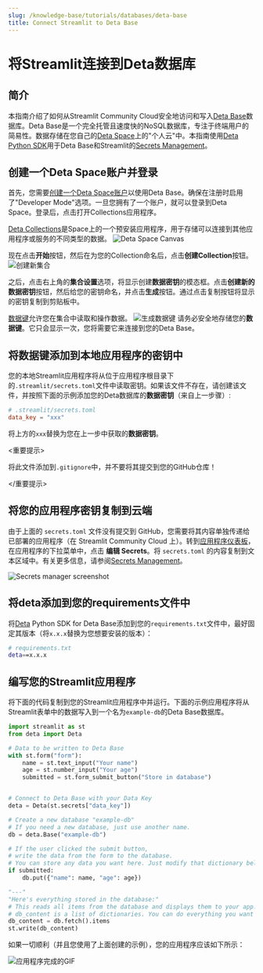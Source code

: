```yaml
---
slug: /knowledge-base/tutorials/databases/deta-base
title: Connect Streamlit to Deta Base
---
```


# 将Streamlit连接到Deta数据库

## 简介

本指南介绍了如何从Streamlit Community Cloud安全地访问和写入[Deta Base](https://deta.space/docs/en/reference/base/about)数据库。Deta Base是一个完全托管且速度快的NoSQL数据库，专注于终端用户的简易性。数据存储在您自己的[Deta Space](https://deta.space/developers)上的"个人云"中。本指南使用[Deta Python SDK](https://github.com/deta/deta-python)用于Deta Base和Streamlit的[Secrets Management](https://www.notion.so/streamlit-community-cloud/get-started/deploy-an-app/connect-to-data-sources/secrets-management)。

## 创建一个Deta Space账户并登录

首先，您需要[创建一个Deta Space账户](https://deta.space/signup?dev_mode=true)以使用Deta Base。确保在注册时启用了"Developer Mode"选项。一旦您拥有了一个账户，就可以登录到Deta Space。登录后，点击打开Collections应用程序。

[Deta Collections](https://deta.space/manual/features/collections#what-are-collections)是Space上的一个预安装应用程序，用于存储可以连接到其他应用程序或服务的不同类型的数据。
<Image alt="Deta Space Canvas" src="/images/databases/deta-1.png" caption="Deta Space Canvas" />

现在点击**开始**按钮，然后在为您的Collection命名后，点击**创建Collection**按钮。
<img alt="创建新集合" src="/images/databases/deta-2.png" caption="创建新集合" />

之后，点击右上角的**集合设置**选项，将显示创建**数据密钥**的模态框。点击**创建新的数据密钥**按钮，然后给您的密钥命名，并点击**生成**按钮。通过点击复制按钮将显示的密钥复制到剪贴板中。

[数据键](https://deta.space/docs/zh-CN/basics/extending_apps#data-keys)允许您在集合中读取和操作数据。
![生成数据键](/images/databases/deta-3.png)
请务必安全地存储您的**数据键**。它只会显示一次，您将需要它来连接到您的Deta Base。

## 将数据键添加到本地应用程序的密钥中

您的本地Streamlit应用程序将从位于应用程序根目录下的`.streamlit/secrets.toml`文件中读取密钥。如果该文件不存在，请创建该文件，并按照下面的示例添加您的Deta数据库的**数据密钥**（来自上一步骤）:

```toml
# .streamlit/secrets.toml
data_key = "xxx"
```

将上方的`xxx`替换为您在上一步中获取的**数据密钥**。

<重要提示>

将此文件添加到`.gitignore`中，并不要将其提交到您的GitHub仓库！

</重要提示>

## 将您的应用程序密钥复制到云端

由于上面的 `secrets.toml` 文件没有提交到 GitHub，您需要将其内容单独传递给已部署的应用程序（在 Streamlit Community Cloud 上）。转到[应用程序仪表板](https://share.streamlit.io/)，在应用程序的下拉菜单中，点击 **编辑 Secrets**。将 `secrets.toml` 的内容复制到文本区域中。有关更多信息，请参阅[Secrets Management](/streamlit-community-cloud/get-started/deploy-an-app/connect-to-data-sources/secrets-management)。

![Secrets manager screenshot](/images/databases/edit-secrets.png)

## 将deta添加到您的requirements文件中

将[Deta](https://github.com/deta/deta-python) Python SDK for Deta Base添加到您的`requirements.txt`文件中，最好固定其版本（将`x.x.x`替换为您想要安装的版本）：

```bash
# requirements.txt
deta==x.x.x
```

## 编写您的Streamlit应用程序

将下面的代码复制到您的Streamlit应用程序中并运行。下面的示例应用程序将从Streamlit表单中的数据写入到一个名为`example-db`的Deta Base数据库。

```python
import streamlit as st
from deta import Deta

# Data to be written to Deta Base
with st.form("form"):
    name = st.text_input("Your name")
    age = st.number_input("Your age")
    submitted = st.form_submit_button("Store in database")


# Connect to Deta Base with your Data Key
deta = Deta(st.secrets["data_key"])

# Create a new database "example-db"
# If you need a new database, just use another name.
db = deta.Base("example-db")

# If the user clicked the submit button,
# write the data from the form to the database.
# You can store any data you want here. Just modify that dictionary below (the entries between the {}).
if submitted:
    db.put({"name": name, "age": age})

"---"
"Here's everything stored in the database:"
# This reads all items from the database and displays them to your app.
# db_content is a list of dictionaries. You can do everything you want with it.
db_content = db.fetch().items
st.write(db_content)
```

如果一切顺利（并且您使用了上面创建的示例），您的应用程序应该如下所示：

![应用程序完成的GIF](/images/databases/deta_app.gif)